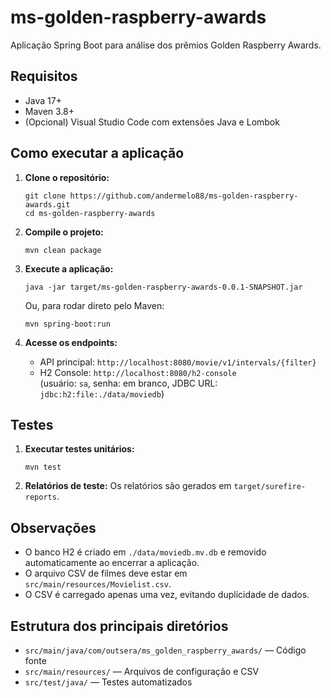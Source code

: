 # ms-golden-raspberry-awards

Aplicação Spring Boot para análise dos prêmios Golden Raspberry Awards.

## Requisitos

- Java 17+
- Maven 3.8+
- (Opcional) Visual Studio Code com extensões Java e Lombok

## Como executar a aplicação

1. **Clone o repositório:**
   ```
   git clone https://github.com/andermelo88/ms-golden-raspberry-awards.git
   cd ms-golden-raspberry-awards
   ```

2. **Compile o projeto:**
   ```
   mvn clean package
   ```

3. **Execute a aplicação:**
   ```
   java -jar target/ms-golden-raspberry-awards-0.0.1-SNAPSHOT.jar
   ```
   Ou, para rodar direto pelo Maven:
   ```
   mvn spring-boot:run
   ```

4. **Acesse os endpoints:**
   - API principal: `http://localhost:8080/movie/v1/intervals/{filter}`
   - H2 Console: `http://localhost:8080/h2-console`  
     (usuário: `sa`, senha: em branco, JDBC URL: `jdbc:h2:file:./data/moviedb`)

## Testes

1. **Executar testes unitários:**
   ```
   mvn test
   ```

2. **Relatórios de teste:**
   Os relatórios são gerados em `target/surefire-reports`.

## Observações

- O banco H2 é criado em `./data/moviedb.mv.db` e removido automaticamente ao encerrar a aplicação.
- O arquivo CSV de filmes deve estar em `src/main/resources/Movielist.csv`.
- O CSV é carregado apenas uma vez, evitando duplicidade de dados.

## Estrutura dos principais diretórios

- `src/main/java/com/outsera/ms_golden_raspberry_awards/` — Código fonte
- `src/main/resources/` — Arquivos de configuração e CSV
- `src/test/java/` — Testes automatizados
